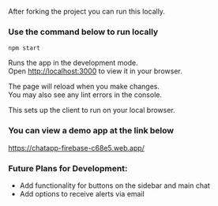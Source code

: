 After forking the project you can run this locally.

### Use the command below to run locally
`npm start`

Runs the app in the development mode.\
Open [http://localhost:3000](http://localhost:3000) to view it in your browser.

The page will reload when you make changes.\
You may also see any lint errors in the console.

This sets up the client to run on your local browser.



### You can view a demo app at the link below

https://chatapp-firebase-c68e5.web.app/



### Future Plans for Development:
- Add functionality for buttons on the sidebar and main chat
- Add options to receive alerts via email
